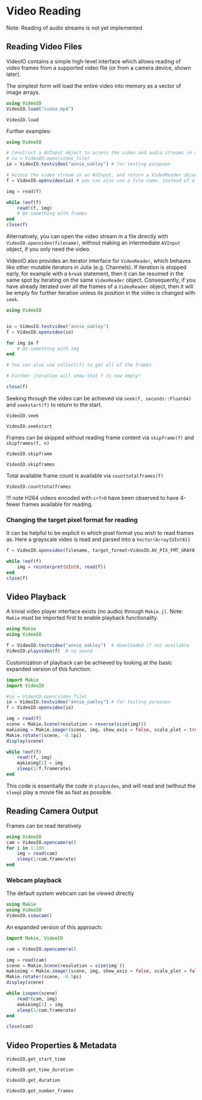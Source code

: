 # Video Reading
Note: Reading of audio streams is not yet implemented

## Reading Video Files

VideoIO contains a simple high-level interface which allows reading of
video frames from a supported video file (or from a camera device, shown later).

The simplest form will load the entire video into memory as a vector of image arrays.

```julia
using VideoIO
VideoIO.load("video.mp4")
```
```@docs
VideoIO.load
```

Further examples:

```julia
using VideoIO

# Construct a AVInput object to access the video and audio streams in a video container
# io = VideoIO.open(video_file)
io = VideoIO.testvideo("annie_oakley") # for testing purposes

# Access the video stream in an AVInput, and return a VideoReader object:
f = VideoIO.openvideo(io) # you can also use a file name, instead of a AVInput

img = read(f)

while !eof(f)
    read!(f, img)
    # Do something with frames
end
close(f)
```

Alternatively, you can open the video stream in a file directly with
`VideoIO.openvideo(filename)`, without making an intermediate `AVInput`
object, if you only need the video.

VideoIO also provides an iterator interface for `VideoReader`, which
behaves like other mutable iterators in Julia (e.g. Channels). If iteration is
stopped early, for example with a `break` statement, then it can be resumed in
the same spot by iterating on the same `VideoReader` object. Consequently, if
you have already iterated over all the frames of a `VideoReader` object, then it
will be empty for further iteration unless its position in the video is changed
with `seek`.

```julia
using VideoIO


io = VideoIO.testvideo("annie_oakley")
f = VideoIO.openvideo(io)

for img in f
    # Do something with img
end

# You can also use collect(f) to get all of the frames

# Further iteration will show that f is now empty!

close(f)
```


Seeking through the video can be achieved via `seek(f, seconds::Float64)` and `seekstart(f)` to return to the start.
```@docs
VideoIO.seek
```
```@docs
VideoIO.seekstart
```

Frames can be skipped without reading frame content via `skipframe(f)` and `skipframes(f, n)`
```@docs
VideoIO.skipframe
```
```@docs
VideoIO.skipframes
```

Total available frame count is available via `counttotalframes(f)`
```@docs
VideoIO.counttotalframes
```

!!! note H264 videos encoded with `crf>0` have been observed to have 4-fewer frames
available for reading.

### Changing the target pixel format for reading
It can be helpful to be explicit in which pixel format you wish to read frames as.
Here a grayscale video is read and parsed into a `Vector(Array{UInt8}}`
```julia
f = VideoIO.openvideo(filename, target_format=VideoIO.AV_PIX_FMT_GRAY8)

while !eof(f)
    img = reinterpret(UInt8, read(f))
end
close(f)
```

## Video Playback

A trivial video player interface exists (no audio) through `Makie.jl`.
Note: `Makie` must be imported first to enable playback functionality.

```julia
using Makie
using VideoIO

f = VideoIO.testvideo("annie_oakley")  # downloaded if not available
VideoIO.playvideo(f)  # no sound
```

Customization of playback can be achieved by looking at the basic expanded version of this function:

```julia
import Makie
import VideoIO

#io = VideoIO.open(video_file)
io = VideoIO.testvideo("annie_oakley") # for testing purposes
f = VideoIO.openvideo(io)

img = read(f)
scene = Makie.Scene(resolution = reverse(size(img)))
makieimg = Makie.image!(scene, img, show_axis = false, scale_plot = true)[end]
Makie.rotate!(scene, -0.5pi)
display(scene)

while !eof(f)
    read!(f, img)
    makieimg[1] = img
    sleep(1/f.framerate)
end
```
This code is essentially the code in `playvideo`, and will read and
(without the `sleep`) play a movie file as fast as possible.


## Reading Camera Output
Frames can be read iteratively
```julia
using VideoIO
cam = VideoIO.opencamera()
for i in 1:100
    img = read(cam)
    sleep(1/cam.framerate)
end
```
### Webcam playback
The default system webcam can be viewed directly
```julia
using Makie
using VideoIO
VideoIO.viewcam()
```

An expanded version of this approach:
```julia
import Makie, VideoIO

cam = VideoIO.opencamera()

img = read(cam)
scene = Makie.Scene(resolution = size(img'))
makieimg = Makie.image!(scene, img, show_axis = false, scale_plot = false)[end]
Makie.rotate!(scene, -0.5pi)
display(scene)

while isopen(scene)
    read!(cam, img)
    makieimg[1] = img
    sleep(1/cam.framerate)
end

close(cam)
```

## Video Properties & Metadata
```@docs
VideoIO.get_start_time
```
```@docs
VideoIO.get_time_duration
```
```@docs
VideoIO.get_duration
```
```@docs
VideoIO.get_number_frames
```
